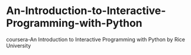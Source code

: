 An-Introduction-to-Interactive-Programming-with-Python
======================================================

coursera-An Introduction to Interactive Programming with Python by Rice University
